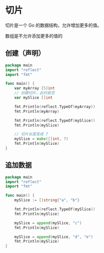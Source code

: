 # 切片

切片是一个 Go 的数据结构，允许增加更多的值。

<div class="banner">数组是不允许添加更多的值的</div>

## 创建（声明）

<div class="run"></div>

```go
package main
import "reflect"
import "fmt"

func main() {
    var myArray [5]int
    // 创建切片，此时是空
    var mySlice []int

    fmt.Println(reflect.TypeOf(myArray))
    fmt.Println(myArray)

    fmt.Println(reflect.TypeOf(mySlice))
    fmt.Println(mySlice)

    // 切片长度变成 7
    mySlice = make([]int, 7)
    fmt.Println(mySlice)
}
```

## 追加数据

<div class="run"></div>

```go
package main
import "reflect"
import "fmt"

func main() {
    mySlice := []string{"a", "b"}

    fmt.Println(reflect.TypeOf(mySlice))
    fmt.Println(mySlice)

    mySlice = append(mySlice, "c")
    fmt.Println(mySlice)

    mySlice = append(mySlice, "d", "e")
    fmt.Println(mySlice)
}
```
